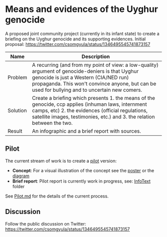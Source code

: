 # Means and evidences of the Uyghur genocide

A proposed joint community project (currently in its infant state) to create a briefing on the Uyghur genocide and its supporting evidences. Initial proposal: https://twitter.com/csomgyula/status/1346495545741873157


| Name     | Description                                                  |
| -------- | ------------------------------------------------------------ |
| Problem  | A recurring (and from my point of view: a low-quality) argument of genocide-deniers is that Uyghur genocide is just a Western (CIA/NED run) propaganda. This won't convince anyone, but can be used for bullying and to uncertain new comers. |
| Solution | Create a briefing which presents 1. the means of the genocide, ccp applies (inhuman laws, internment camps, etc) 2. the evidences (official regulations, satellite images, testimonies, etc.) and 3. the relation between the two. |
| Result   | An infographic and a brief report with sources.              |

## Pilot
The current stream of work is to create a [pilot](Pilot) version:

* **Concept**: For a visual illustration of the concept see the [poster](Pilot/InfoGraphic/MeansAndEvidencesPoster.pdf) or the [diagram](Pilot/InfoGraphic/MeansAndEvidencesDiagram.pdf)
* **Brief report**: Pilot report is currently work in progress, see: [InfoText](Pilot/InfoText) folder

See [Pilot.md](Pilot/Pilot.md) for the details of the current process.

## Discussion

Follow the public discussion on Twitter: https://twitter.com/csomgyula/status/1346495545741873157
